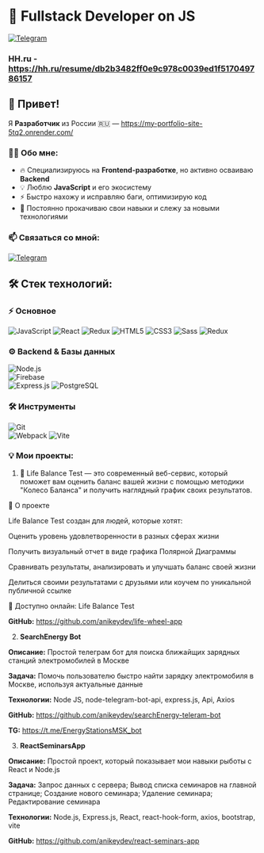 # 🚀 Fullstack Developer on JS  

[![Telegram](https://img.shields.io/badge/Telegram-26A5E4?style=for-the-badge&logo=telegram&logoColor=white)](https://t.me/anikey_va)

### HH.ru - https://hh.ru/resume/db2b3482ff0e9c978c0039ed1f517049786157

## 👋 Привет!  

Я **Разработчик** из России 🇷🇺  — https://my-portfolio-site-5tq2.onrender.com/

### 👨‍💻 Обо мне:  
- 🔥 Специализируюсь на **Frontend-разработке**, но активно осваиваю **Backend**  
- 💡 Люблю **JavaScript** и его экосистему  
- ⚡ Быстро нахожу и исправляю баги, оптимизирую код  
- 🚀 Постоянно прокачиваю свои навыки и слежу за новыми технологиями  

### 📫 Связаться со мной:  
[![Telegram](https://img.shields.io/badge/Telegram-26A5E4?style=for-the-badge&logo=telegram&logoColor=white)](https://t.me/anikey_va)  

## 🛠 Стек технологий:  
### ⚡ Основное  
![JavaScript](https://img.shields.io/badge/JavaScript-F7DF1E?style=for-the-badge&logo=javascript&logoColor=black)
![React](https://img.shields.io/badge/React-61DAFB?style=for-the-badge&logo=react&logoColor=black)
![Redux](https://img.shields.io/badge/Redux-764ABC?style=for-the-badge&logo=redux&logoColor=white) 
![HTML5](https://img.shields.io/badge/HTML5-E34F26?style=for-the-badge&logo=html5&logoColor=white)
![CSS3](https://img.shields.io/badge/CSS3-1572B6?style=for-the-badge&logo=css3&logoColor=white)
![Sass](https://img.shields.io/badge/Sass-CC6699?style=for-the-badge&logo=sass&logoColor=white)
![Redux](https://img.shields.io/badge/Redux-593D88?style=for-the-badge&logo=redux&logoColor=white)

### ⚙️ Backend & Базы данных  
![Node.js](https://img.shields.io/badge/Node.js-339933?style=for-the-badge&logo=node.js&logoColor=white)  
![Firebase](https://img.shields.io/badge/Firebase-FFCA28?style=for-the-badge&logo=firebase&logoColor=black)  
![Express.js](https://img.shields.io/badge/Express.js-000000?style=for-the-badge&logo=express&logoColor=white)
![PostgreSQL](https://img.shields.io/badge/PostgreSQL-316192?style=for-the-badge&logo=postgresql&logoColor=white)

### 🛠 Инструменты  
![Git](https://img.shields.io/badge/Git-F05032?style=for-the-badge&logo=git&logoColor=white)  
![Webpack](https://img.shields.io/badge/Webpack-8DD6F9?style=for-the-badge&logo=webpack&logoColor=black)
![Vite](https://img.shields.io/badge/Powered_by-Vite-%2347C1D6)

### 💡 Мои проекты:

1. 🚀 Life Balance Test — это современный веб-сервис, который поможет вам оценить баланс вашей жизни с помощью методики "Колесо Баланса" и получить наглядный график своих результатов.

🌟 О проекте

Life Balance Test создан для людей, которые хотят:

Оценить уровень удовлетворенности в разных сферах жизни

Получить визуальный отчет в виде графика Полярной Диаграммы

Сравнивать результаты, анализировать и улучшать баланс своей жизни

Делиться своими результатами с друзьями или коучем по уникальной публичной ссылке

🔗 Доступно онлайн: Life Balance Test

**GitHub:** https://github.com/anikeydev/life-wheel-app

2. **SearchEnergy Bot**

**Описание:** Простой телеграм бот для поиска ближайщих зарядных станций электромобилей в Москве

**Задача:** Помочь пользователю быстро найти зарядку электромобиля в Москве, используя актуальные данные

**Технологии:** Node JS, node-telegram-bot-api, express.js, Api, Axios

**GitHub:** https://github.com/anikeydev/searchEnergy-teleram-bot

**TG:** https://t.me/EnergyStationsMSK_bot

3. **ReactSeminarsApp**

**Описание:** Простой проект, который показывает мои навыки рыботы с React и Node.js

**Задача:** Запрос данных с сервера; Вывод списка семинаров на главной странице; Создание нового семинара; Удаление семинара; Редактирование семинара

**Технологии:** Node.js, Express.js, React, react-hook-form, axios, bootstrap, vite

**GitHub:** https://github.com/anikeydev/react-seminars-app
